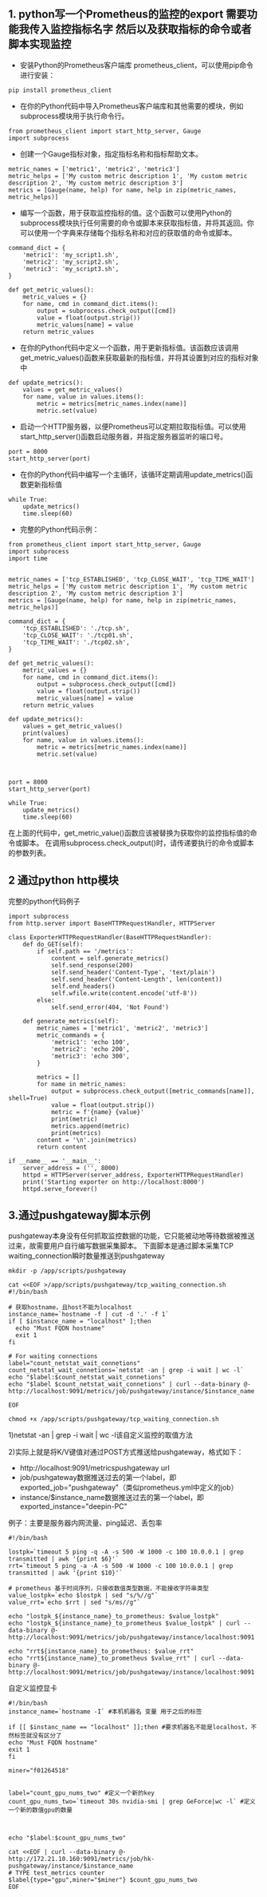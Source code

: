 ## 1. python写一个Prometheus的监控的export 需要功能我传入监控指标名字 然后以及获取指标的命令或者脚本实现监控
* 安装Python的Prometheus客户端库 prometheus_client，可以使用pip命令进行安装：
```
pip install prometheus_client
```
* 在你的Python代码中导入Prometheus客户端库和其他需要的模块，例如subprocess模块用于执行命令行。
```
from prometheus_client import start_http_server, Gauge
import subprocess
```
* 创建一个Gauge指标对象，指定指标名称和指标帮助文本。
```
metric_names = ['metric1', 'metric2', 'metric3']
metric_helps = ['My custom metric description 1', 'My custom metric description 2', 'My custom metric description 3']
metrics = [Gauge(name, help) for name, help in zip(metric_names, metric_helps)]

```
* 编写一个函数，用于获取监控指标的值。这个函数可以使用Python的subprocess模块执行任何需要的命令或脚本来获取指标值，并将其返回。你可以使用一个字典来存储每个指标名称和对应的获取值的命令或脚本。
```
command_dict = {
    'metric1': 'my_script1.sh',
    'metric2': 'my_script2.sh',
    'metric3': 'my_script3.sh',
}

def get_metric_values():
    metric_values = {}
    for name, cmd in command_dict.items():
        output = subprocess.check_output([cmd])
        value = float(output.strip())
        metric_values[name] = value
    return metric_values

```
* 在你的Python代码中定义一个函数，用于更新指标值。该函数应该调用get_metric_values()函数来获取最新的指标值，并将其设置到对应的指标对象中
```
def update_metrics():
    values = get_metric_values()
    for name, value in values.items():
        metric = metrics[metric_names.index(name)]
        metric.set(value)

```
* 启动一个HTTP服务器，以便Prometheus可以定期拉取指标值。可以使用start_http_server()函数启动服务器，并指定服务器监听的端口号。
```
port = 8000
start_http_server(port)
```

* 在你的Python代码中编写一个主循环，该循环定期调用update_metrics()函数更新指标值
```
while True:
    update_metrics()
    time.sleep(60)

```

* 完整的Python代码示例：
```
from prometheus_client import start_http_server, Gauge
import subprocess
import time


metric_names = ['tcp_ESTABLISHED', 'tcp_CLOSE_WAIT', 'tcp_TIME_WAIT']
metric_helps = ['My custom metric description 1', 'My custom metric description 2', 'My custom metric description 3']
metrics = [Gauge(name, help) for name, help in zip(metric_names, metric_helps)]

command_dict = {
    'tcp_ESTABLISHED': './tcp.sh',
    'tcp_CLOSE_WAIT': './tcp01.sh',
    'tcp_TIME_WAIT': './tcp02.sh',
}

def get_metric_values():
    metric_values = {}
    for name, cmd in command_dict.items():
        output = subprocess.check_output([cmd])
        value = float(output.strip())
        metric_values[name] = value
    return metric_values

def update_metrics():
    values = get_metric_values()
    print(values)
    for name, value in values.items():
        metric = metrics[metric_names.index(name)]
        metric.set(value)



port = 8000
start_http_server(port)

while True:
    update_metrics()
    time.sleep(60)

```
在上面的代码中，get_metric_value()函数应该被替换为获取你的监控指标值的命令或脚本。
在调用subprocess.check_output()时，请传递要执行的命令或脚本的参数列表。
## 2 通过python http模块
完整的python代码例子
```
import subprocess
from http.server import BaseHTTPRequestHandler, HTTPServer

class ExporterHTTPRequestHandler(BaseHTTPRequestHandler):
    def do_GET(self):
        if self.path == '/metrics':
            content = self.generate_metrics()
            self.send_response(200)
            self.send_header('Content-Type', 'text/plain')
            self.send_header('Content-Length', len(content))
            self.end_headers()
            self.wfile.write(content.encode('utf-8'))
        else:
            self.send_error(404, 'Not Found')

    def generate_metrics(self):
        metric_names = ['metric1', 'metric2', 'metric3']
        metric_commands = {
            'metric1': 'echo 100',
            'metric2': 'echo 200',
            'metric3': 'echo 300',
        }

        metrics = []
        for name in metric_names:
            output = subprocess.check_output([metric_commands[name]], shell=True)
            value = float(output.strip())
            metric = f'{name} {value}'
            print(metric)
            metrics.append(metric)
            print(metrics)
        content = '\n'.join(metrics)
        return content

if __name__ == '__main__':
    server_address = ('', 8000)
    httpd = HTTPServer(server_address, ExporterHTTPRequestHandler)
    print('Starting exporter on http://localhost:8000')
    httpd.serve_forever()

```

## 3.通过pushgateway脚本示例
pushgateway本身没有任何抓取监控数据的功能，它只能被动地等待数据被推送过来，故需要用户自行编写数据采集脚本。
下面脚本是通过脚本采集TCP waiting_connection瞬时数量推送到pushgateway
```
mkdir -p /app/scripts/pushgateway

cat <<EOF >/app/scripts/pushgateway/tcp_waiting_connection.sh
#!/bin/bash

# 获取hostname，且host不能为localhost
instance_name=`hostname -f | cut -d '.' -f 1`
if [ $instance_name = "localhost" ];then
  echo "Must FQDN hostname"
  exit 1
fi

# For waiting connections
label="count_netstat_wait_connetions"
count_netstat_wait_connetions=`netstat -an | grep -i wait | wc -l`
echo "$label:$count_netstat_wait_connetions"
echo "$label $count_netstat_wait_connetions" | curl --data-binary @- http://localhost:9091/metrics/job/pushgateway/instance/$instance_name

EOF

chmod +x /app/scripts/pushgateway/tcp_waiting_connection.sh
```
1)netstat -an | grep -i wait | wc -l该自定义监控的取值方法

2)实际上就是将K/V键值对通过POST方式推送给pushgateway，格式如下：
* http://localhost:9091/metricspushgateway url
* job/pushgateway数据推送过去的第一个label，即exported_job="pushgateway"（类似prometheus.yml中定义的job）
* instance/$instance_name数据推送过去的第一个label，即exported_instance="deepin-PC"

例子：主要是服务器内网流量、ping延迟、丢包率
```
#!/bin/bash

lostpk=`timeout 5 ping -q -A -s 500 -W 1000 -c 100 10.0.0.1 | grep transmitted | awk '{print $6}'`
rrt=`timeout 5 ping -a -A -s 500 -W 1000 -c 100 10.0.0.1 | grep transmitted | awk '{print $10}'`

# prometheus 基于时间序列，只接收数值类型数据，不能接收字符串类型
value_lostpk=`echo $lostpk | sed "s/%//g"`
value_rrt=`echo $rrt | sed "s/ms//g"`

echo "lostpk_${instance_name}_to_prometheus: $value_lostpk"
echo "lostpk_${instance_name}_to_prometheus $value_lostpk" | curl --data-binary @- http://localhost:9091/metrics/job/pushgateway/instance/localhost:9091

echo "rrt${instance_name}_to_prometheus: $value_rrt"
echo "rrt${instance_name}_to_prometheus $value_rrt" | curl --data-binary @- http://localhost:9091/metrics/job/pushgateway/instance/localhost:9091
```
自定义监控显卡
```
#!/bin/bash
instance_name=`hostname -I` #本机机器名 变量 用于之后的标签

if [[ $instanc_name == "localhost" ]];then #要求机器名不能是localhost，不然标签就没有区分了
echo "Must FQDN hostname"
exit 1
fi

miner="f01264518"


label="count_gpu_nums_two" #定义一个新的key
count_gpu_nums_two=`timeout 30s nvidia-smi | grep GeForce|wc -l` #定义一个新的数值gpu的数量



echo "$label:$count_gpu_nums_two"

cat <<EOF | curl --data-binary @- http://172.21.10.160:9091/metrics/job/hk-pushgateway/instance/$instance_name
# TYPE test_metrics counter
$label{type="gpu",miner="$miner"} $count_gpu_nums_two
EOF
```
